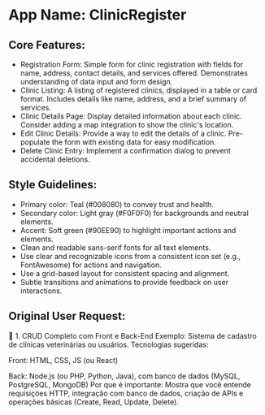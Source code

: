 # **App Name**: ClinicRegister

## Core Features:

- Registration Form: Simple form for clinic registration with fields for name, address, contact details, and services offered. Demonstrates understanding of data input and form design.
- Clinic Listing: A listing of registered clinics, displayed in a table or card format. Includes details like name, address, and a brief summary of services.
- Clinic Details Page: Display detailed information about each clinic. Consider adding a map integration to show the clinic's location.
- Edit Clinic Details: Provide a way to edit the details of a clinic. Pre-populate the form with existing data for easy modification.
- Delete Clinic Entry: Implement a confirmation dialog to prevent accidental deletions.

## Style Guidelines:

- Primary color: Teal (#008080) to convey trust and health.
- Secondary color: Light gray (#F0F0F0) for backgrounds and neutral elements.
- Accent: Soft green (#90EE90) to highlight important actions and elements.
- Clean and readable sans-serif fonts for all text elements.
- Use clear and recognizable icons from a consistent icon set (e.g., FontAwesome) for actions and navigation.
- Use a grid-based layout for consistent spacing and alignment.
- Subtle transitions and animations to provide feedback on user interactions.

## Original User Request:
🚀 1. CRUD Completo com Front e Back-End
Exemplo: Sistema de cadastro de clínicas veterinárias ou usuários.
Tecnologias sugeridas:

Front: HTML, CSS, JS (ou React)

Back: Node.js (ou PHP, Python, Java), com banco de dados (MySQL, PostgreSQL, MongoDB)
Por que é importante: Mostra que você entende requisições HTTP, integração com banco de dados, criação de APIs e operações básicas (Create, Read, Update, Delete).
  